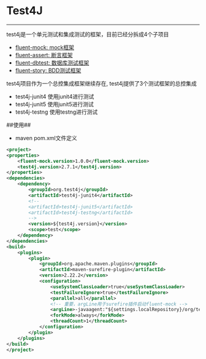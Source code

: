 # Test4J

-------
test4j是一个单元测试和集成测试的框架，目前已经分拆成4个子项目

- [fluent-mock: mock框架](https://gitee.com/fluent-mybatis/fluent-mock.git)
- [fluent-assert: 断言框架](https://gitee.com/fluent-mybatis/fluent-assert.git)
- [fluent-dbtest: 数据库测试框架](https://gitee.com/fluent-mybatis/fluent-dbtest.git)
- [fluent-story: BDD测试框架](https://gitee.com/fluent-mybatis/fluent-story.git)

test4j项目作为一个总控集成框架继续存在, test4j提供了3个测试框架的总控集成
- test4j-junit4 使用junit4进行测试
- test4j-junit5 使用junit5进行测试
- test4j-testng 使用testng进行测试

##使用##
- maven pom.xml文件定义

```xml
<project>
<properties>
    <fluent-mock.version>1.0.0</fluent-mock.version>
    <test4j.version>2.7.1</test4j.version>
</properties>
<dependencies>
    <dependency>
        <groupId>org.test4j</groupId>
        <artifactId>test4j-junit4</artifactId>
        <!-- 
        <artifactId>test4j-junit5</artifactId>
        <artifactId>test4j-testng</artifactId>
        -->
        <version>${test4j.version}</version>
        <scope>test</scope>
    </dependency>
</dependencies>
<build>
    <plugins>
        <plugin>
            <groupId>org.apache.maven.plugins</groupId>
            <artifactId>maven-surefire-plugin</artifactId>
            <version>2.22.2</version>
            <configuration>
                <useSystemClassLoader>true</useSystemClassLoader>
                <testFailureIgnore>true</testFailureIgnore>
                <parallel>all</parallel>
                <!-- 重要，argLine用于surefire插件启动fluent-mock -->
                <argLine>-javaagent:"${settings.localRepository}/org/test4j/fluent-mock/${fluent-mock.version}/fluent-mock-${fluent-mock.version}.jar</argLine>
                <forkMode>always</forkMode>
                <threadCount>1</threadCount>
            </configuration>
        </plugin>
    </plugins>
</build>
</project>
```
